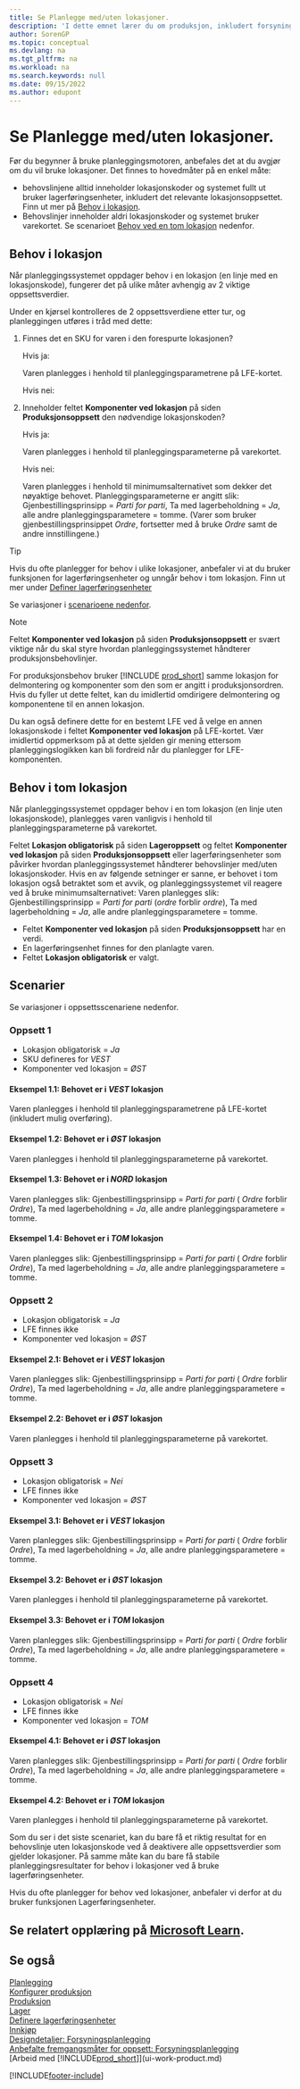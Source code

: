```yaml
---
title: Se Planlegge med/uten lokasjoner.
description: 'I dette emnet lærer du om produksjon, inkludert forsyningsplanlegging, i Business Central.'
author: SorenGP
ms.topic: conceptual
ms.devlang: na
ms.tgt_pltfrm: na
ms.workload: na
ms.search.keywords: null
ms.date: 09/15/2022
ms.author: edupont
---
```

# <a name="planning-with-or-without-locations"></a><a name="planning-with-or-without-locations"></a>Se Planlegge med/uten lokasjoner.

Før du begynner å bruke planleggingsmotoren, anbefales det at du avgjør om du vil bruke lokasjoner. Det finnes to hovedmåter på en enkel måte:

* behovslinjene alltid inneholder lokasjonskoder og systemet fullt ut bruker lagerføringsenheter, inkludert det relevante lokasjonsoppsettet. Finn ut mer på [Behov i lokasjon](#demand-at-location).  
* Behovslinjer inneholder aldri lokasjonskoder og systemet bruker varekortet. Se scenarioet [Behov ved en tom lokasjon](#demand-at-blank-location) nedenfor.

## <a name="demand-at-location"></a><a name="demand-at-location"></a>Behov i lokasjon

Når planleggingssystemet oppdager behov i en lokasjon (en linje med en lokasjonskode), fungerer det på ulike måter avhengig av 2 viktige oppsettsverdier.  

Under en kjørsel kontrolleres de 2 oppsettsverdiene etter tur, og planleggingen utføres i tråd med dette:  

1. Finnes det en SKU for varen i den forespurte lokasjonen?  

    Hvis ja:  

    Varen planlegges i henhold til planleggingsparametrene på LFE-kortet.  

    Hvis nei:  

2. Inneholder feltet **Komponenter ved lokasjon** på siden **Produksjonsoppsett** den nødvendige lokasjonskoden?  

    Hvis ja:  

    Varen planlegges i henhold til planleggingsparameterne på varekortet.  

    Hvis nei:  

    Varen planlegges i henhold til minimumsalternativet som dekker det nøyaktige behovet. Planleggingsparameterne er angitt slik: Gjenbestillingsprinsipp = *Parti for parti*, Ta med lagerbeholdning = *Ja*, alle andre planleggingsparametere = tomme. (Varer som bruker gjenbestillingsprinsippet *Ordre*, fortsetter med å bruke *Ordre* samt de andre innstillingene.)

> [!TIP]
> Hvis du ofte planlegger for behov i ulike lokasjoner, anbefaler vi at du bruker funksjonen for lagerføringsenheter og unngår behov i tom lokasjon. Finn ut mer under [Definer lagerføringsenheter](inventory-how-to-set-up-stockkeeping-units.md)

Se variasjoner i [scenarioene nedenfor](#scenarios).

> [!NOTE]
> Feltet **Komponenter ved lokasjon** på siden **Produksjonsoppsett** er svært viktige når du skal styre hvordan planleggingssystemet håndterer produksjonsbehovlinjer.
>
> For produksjonsbehov bruker [!INCLUDE [prod_short](includes/prod_short.md)] samme lokasjon for delmontering og komponenter som den som er angitt i produksjonsordren. Hvis du fyller ut dette feltet, kan du imidlertid omdirigere delmontering og komponentene til en annen lokasjon.
>
> Du kan også definere dette for en bestemt LFE ved å velge en annen lokasjonskode i feltet **Komponenter ved lokasjon** på LFE-kortet. Vær imidlertid oppmerksom på at dette sjelden gir mening ettersom planleggingslogikken kan bli fordreid når du planlegger for LFE-komponenten.

## <a name="demand-at-blank-location"></a><a name="demand-at-blank-location"></a>Behov i tom lokasjon

Når planleggingssystemet oppdager behov i en tom lokasjon (en linje uten lokasjonskode), planlegges varen vanligvis i henhold til planleggingsparameterne på varekortet.

Feltet **Lokasjon obligatorisk** på siden **Lageroppsett** og feltet **Komponenter ved lokasjon** på siden **Produksjonsoppsett** eller lagerføringsenheter som påvirker hvordan planleggingssystemet håndterer behovslinjer med/uten lokasjonskoder. Hvis en av følgende setninger er sanne, er behovet i tom lokasjon også betraktet som et avvik, og planleggingssystemet vil reagere ved å bruke minimumsalternativet: Varen planlegges slik: Gjenbestillingsprinsipp = *Parti for parti* (*ordre* forblir *ordre*), Ta med lagerbeholdning = *Ja*, alle andre planleggingsparametere = tomme.

* Feltet **Komponenter ved lokasjon** på siden **Produksjonsoppsett** har en verdi.
* En lagerføringsenhet finnes for den planlagte varen.
* Feltet **Lokasjon obligatorisk** er valgt.

## <a name="scenarios"></a><a name="scenarios"></a>Scenarier

Se variasjoner i oppsettsscenariene nedenfor.

### <a name="setup-1"></a><a name="setup-1"></a>Oppsett 1

* Lokasjon obligatorisk = *Ja*  
* SKU defineres for *VEST*  
* Komponenter ved lokasjon = *ØST*  

#### <a name="case-11-demand-is-at-west-location"></a><a name="case-11-demand-is-at-west-location"></a>Eksempel 1.1: Behovet er i *VEST* lokasjon

Varen planlegges i henhold til planleggingsparametrene på LFE-kortet (inkludert mulig overføring).

#### <a name="case-12-demand-is-at-east-location"></a><a name="case-12-demand-is-at-east-location"></a>Eksempel 1.2: Behovet er i *ØST* lokasjon

Varen planlegges i henhold til planleggingsparameterne på varekortet.

#### <a name="case-13-demand-is-at-north-location"></a><a name="case-13-demand-is-at-north-location"></a>Eksempel 1.3: Behovet er i *NORD* lokasjon

Varen planlegges slik: Gjenbestillingsprinsipp = *Parti for parti* ( *Ordre* forblir *Ordre*), Ta med lagerbeholdning = *Ja*, alle andre planleggingsparametere = tomme.

#### <a name="case-14-demand-is-at-blank-location"></a><a name="case-14-demand-is-at-blank-location"></a>Eksempel 1.4: Behovet er i *TOM* lokasjon

Varen planlegges slik: Gjenbestillingsprinsipp = *Parti for parti* ( *Ordre* forblir *Ordre*), Ta med lagerbeholdning = *Ja*, alle andre planleggingsparametere = tomme.

### <a name="setup-2"></a><a name="setup-2"></a>Oppsett 2

* Lokasjon obligatorisk = *Ja*  
* LFE finnes ikke  
* Komponenter ved lokasjon = *ØST*  

#### <a name="case-21-demand-is-at-west-location"></a><a name="case-21-demand-is-at-west-location"></a>Eksempel 2.1: Behovet er i *VEST* lokasjon

Varen planlegges slik: Gjenbestillingsprinsipp = *Parti for parti* ( *Ordre* forblir *Ordre*), Ta med lagerbeholdning = *Ja*, alle andre planleggingsparametere = tomme.

#### <a name="case-22-demand-is-at-east-location"></a><a name="case-22-demand-is-at-east-location"></a>Eksempel 2.2: Behovet er i *ØST* lokasjon

Varen planlegges i henhold til planleggingsparameterne på varekortet.  

### <a name="setup-3"></a><a name="setup-3"></a>Oppsett 3

* Lokasjon obligatorisk = *Nei*  
* LFE finnes ikke  
* Komponenter ved lokasjon = *ØST*  

#### <a name="case-31-demand-is-at-west-location"></a><a name="case-31-demand-is-at-west-location"></a>Eksempel 3.1: Behovet er i *VEST* lokasjon

Varen planlegges slik: Gjenbestillingsprinsipp = *Parti for parti* ( *Ordre* forblir *Ordre*), Ta med lagerbeholdning = *Ja*, alle andre planleggingsparametere = tomme.

#### <a name="case-32-demand-is-at-east-location"></a><a name="case-32-demand-is-at-east-location"></a>Eksempel 3.2: Behovet er i *ØST* lokasjon

Varen planlegges i henhold til planleggingsparameterne på varekortet.  

#### <a name="case-33-demand-is-at-blank-location"></a><a name="case-33-demand-is-at-blank-location"></a>Eksempel 3.3: Behovet er i *TOM* lokasjon

Varen planlegges slik: Gjenbestillingsprinsipp = *Parti for parti* ( *Ordre* forblir *Ordre*), Ta med lagerbeholdning = *Ja*, alle andre planleggingsparametere = tomme.

### <a name="setup-4"></a><a name="setup-4"></a>Oppsett 4

* Lokasjon obligatorisk = *Nei*  
* LFE finnes ikke  
* Komponenter ved lokasjon = *TOM*  

#### <a name="case-41-demand-is-at-east-location"></a><a name="case-41-demand-is-at-east-location"></a>Eksempel 4.1: Behovet er i *ØST* lokasjon

Varen planlegges slik: Gjenbestillingsprinsipp = *Parti for parti* ( *Ordre* forblir *Ordre*), Ta med lagerbeholdning = *Ja*, alle andre planleggingsparametere = tomme.

#### <a name="case-42-demand-is-at-blank-location"></a><a name="case-42-demand-is-at-blank-location"></a>Eksempel 4.2: Behovet er i *TOM* lokasjon

Varen planlegges i henhold til planleggingsparameterne på varekortet.

Som du ser i det siste scenariet, kan du bare få et riktig resultat for en behovslinje uten lokasjonskode ved å deaktivere alle oppsettsverdier som gjelder lokasjoner. På samme måte kan du bare få stabile planleggingsresultater for behov i lokasjoner ved å bruke lagerføringsenheter.  

Hvis du ofte planlegger for behov ved lokasjoner, anbefaler vi derfor at du bruker funksjonen Lagerføringsenheter.

## <a name="see-related-training-at-microsoft-learn"></a><a name="see-related-training-at-microsoft-learn"></a>Se relatert opplæring på [Microsoft Learn](/training/paths/trade-get-started-dynamics-365-business-central/).

## <a name="see-also"></a><a name="see-also"></a>Se også

[Planlegging](production-planning.md)  
[Konfigurer produksjon](production-configure-production-processes.md)  
[Produksjon](production-manage-manufacturing.md)  
[Lager](inventory-manage-inventory.md)  
[Definere lagerføringsenheter](inventory-how-to-set-up-stockkeeping-units.md)  
[Innkjøp](purchasing-manage-purchasing.md)  
[Designdetaljer: Forsyningsplanlegging](design-details-supply-planning.md)  
[Anbefalte fremgangsmåter for oppsett: Forsyningsplanlegging](setup-best-practices-supply-planning.md)  
[Arbeid med [!INCLUDE[prod_short](includes/prod_short.md)]](ui-work-product.md)  

[!INCLUDE[footer-include](includes/footer-banner.md)]
